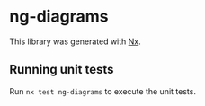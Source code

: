 # ng-diagrams

This library was generated with [Nx](https://nx.dev).

## Running unit tests

Run `nx test ng-diagrams` to execute the unit tests.
